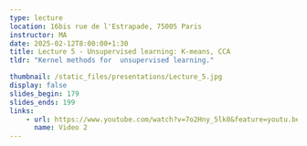 ```yaml
---
type: lecture
location: 16bis rue de l'Estrapade, 75005 Paris
instructor: MA
date: 2025-02-12T8:00:00+1:30
title: Lecture 5 - Unsupervised learning: K-means, CCA
tldr: "Kernel methods for  unsupervised learning."

thumbnail: /static_files/presentations/Lecture_5.jpg
display: false
slides_begin: 179
slides_ends: 199
links: 
    - url: https://www.youtube.com/watch?v=7o2Hny_5lk0&feature=youtu.be
      name: Video 2
---
```


